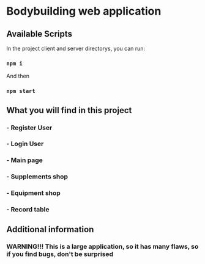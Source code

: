 # Bodybuilding web application

## Available Scripts

In the project client and server directorys, you can run:

### `npm i`

And then

### `npm start`

## What you will find in this project

### - Register User
### - Login User
### - Main page
### - Supplements shop
### - Equipment shop
### - Record table

## Additional information 

### WARNING!!!  This is a large application, so it has many flaws, so if you find bugs, don't be surprised

